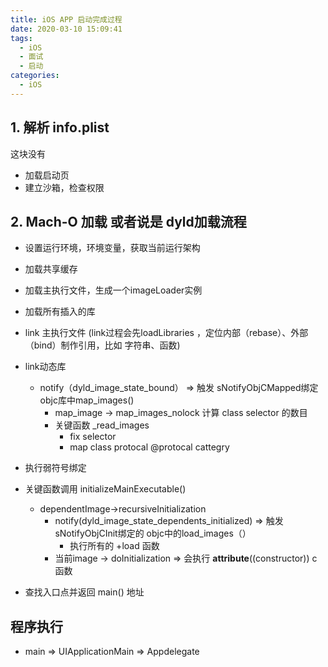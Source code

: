 ```yaml
---
title: iOS APP 启动完成过程
date: 2020-03-10 15:09:41
tags:
  - iOS
  - 面试
  - 启动
categories:
  - iOS
---
```


## 1. 解析 info.plist

这块没有
- 加载启动页
- 建立沙箱，检查权限

## 2. Mach-O 加载 或者说是 dyld加载流程

- 设置运行环境，环境变量，获取当前运行架构
- 加载共享缓存
- 加载主执行文件，生成一个imageLoader实例
- 加载所有插入的库
- link 主执行文件 (link过程会先loadLibraries ，定位内部（rebase）、外部（bind）制作引用，比如 字符串、函数)
- link动态库
  - notify（dyld_image_state_bound） => 触发 sNotifyObjCMapped绑定 objc库中map_images()
    - map_image -> map_images_nolock 计算 class selector 的数目
    - 关键函数 _read_images
      - fix selector
      - map class protocal @protocal cattegry
- 执行弱符号绑定
- 关键函数调用 initializeMainExecutable()
  - dependentImage->recursiveInitialization
    - notify(dyld_image_state_dependents_initialized) => 触发sNotifyObjCInit绑定的 objc中的load_images（）
      - 执行所有的 +load 函数
    - 当前image -> doInitialization => 会执行 __attribute__((constructor)) c函数

- 查找入口点并返回 main() 地址


## 程序执行
  
  - main => UIApplicationMain => Appdelegate
